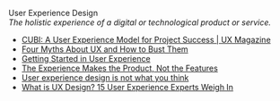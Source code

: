 User Experience Design  
_The holistic experience of a digital or technological product or service._

*   [CUBI: A User Experience Model for Project Success | UX Magazine](http://uxmag.com/articles/cubi-a-user-experience-model-for-project-success)  
*   [Four Myths About UX and How to Bust Them](http://uxmag.com/articles/four-myths-about-ux-and-how-to-bust-them)  
*   [Getting Started in User Experience](http://www.uxmatters.com/mt/archives/2015/10/getting-started-in-user-experience.php)  
*   [The Experience Makes the Product, Not the Features](http://uxmag.com/articles/the-experience-makes-the-product-not-the-features)
*   [User experience design is not what you think](https://boagworld.com/usability/user-experience-design-is-not-what-you-think/)
*   [What is UX Design? 15 User Experience Experts Weigh In](https://www.usertesting.com/blog/2015/09/16/what-is-ux-design-15-user-experience-experts-weigh-in/)
